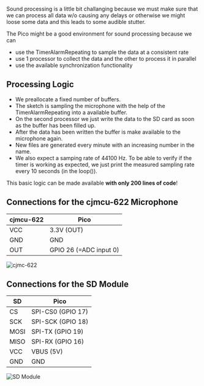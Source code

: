 Sound processing is a little bit challanging because we must make sure that we can process all data w/o causing any delays or otherwise we might loose some data and this leads to some audible stutter.

The Pico might be a good environment for sound processing because we can

- use the TimerAlarmRepeating to sample the data at a consistent rate
- use 1 processor to collect the data and the other to process it in parallel
- use the available synchronization functionality 

 ## Processing Logic

- We preallocate a fixed number of buffers. 
- The sketch is sampling the microphone with the help of the TimerAlarmRepeating into a available buffer. 
- On the second processor we just write the data to the SD card as soon as the buffer has been filled up. 
- After the data has been written the buffer is make available to the microphone again.
- New files are generated every minute with an increasing number in the name.
- We also expect a samping rate of 44100 Hz. To be able to verify if the timer is working as expected, we just print the measured sampling rate every 10 seconds (in the loop()).

This basic logic can be made available __with only 200 lines of code__!

 ## Connections for the cjmcu-622 Microphone

 cjmcu-622 | Pico              
-----------|-------------------
 VCC       | 3.3V (OUT)         
 GND       | GND               
 OUT       | GPIO 26 (=ADC input 0)

<img src="https://www.pschatzmann.ch/wp-content/uploads/2021/03/cjmcu-622.jpeg" alt="cjmc-622">


 ## Connections for the SD Module

 SD   | Pico              
------|-------------------
 CS   | SPI-CS0 (GPIO 17) 
 SCK  | SPI-SCK (GPIO 18) 
 MOSI | SPI-TX (GPIO 19)  
 MISO | SPI-RX (GPIO 16)  
 VCC  | VBUS (5V)         
 GND  | GND               

<img src="https://www.pschatzmann.ch/wp-content/uploads/2020/12/SD.jpeg" alt="SD Module">


